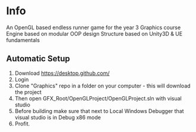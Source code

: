 # Info
An OpenGL based endless runner game for the year 3 Graphics course\
Engine based on modular OOP design
Structure based on Unity3D & UE fundamentals

## Automatic Setup
1. Download https://desktop.github.com/
2. Login
3. Clone "Graphics" repo in a folder on your computer - this will download the project
4. Then open GFX_Root/OpenGLProject/OpenGLProject.sln with visual studio
5. Before building make sure that next to Local Windows Debugger that visual studio is in Debug x86 mode
6. Profit.
